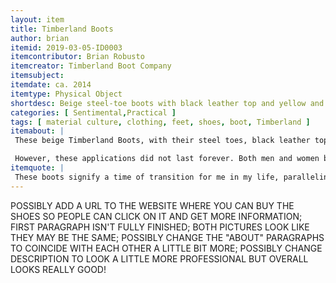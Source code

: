 ```yaml
---
layout: item
title: Timberland Boots
author: brian
itemid: 2019-03-05-ID0003
itemcontributor: Brian Robusto
itemcreator: Timberland Boot Company
itemsubject: 
itemdate: ca. 2014
itemtype: Physical Object
shortdesc: Beige steel-toe boots with black leather top and yellow and red laces. Signifying a time of transition and self-expression
categories: [ Sentimental,Practical ]
tags: [ material culture, clothing, feet, shoes, boot, Timberland ]
itemabout: |
 These beige Timberland Boots, with their steel toes, black leather top and yellow and red laces, are one of the most popular footwear nowadays among men and women of all ages. In 1952-1955, an American businessman and shoemaker by the name of Nathan Swartz bought The Abington Shoe Company, changing the name 20 years later in 1973 to The Timberland Company due to the vast popularity of none other than their extremely popular, outdoor, and waterproof yellow boots. Before the onset of the Timberland Boot craze, boots of this nature were generally used for outdoor, construction, or other rough-and-tumble uses that required a more sturdy shoeing. 

 However, these applications did not last forever. Both men and women began to wear the boots for fashion purposes, claiming the misuse of the boots intended purpose for their own, as a choice of character [Find out more and browse here](https://www.timberland.com). This specific wave, transforming the Timberland Boots into a fashion icon, is one of the first widespread intentional misuse of a fashion piece for cultural or stylistic reasoning. This fashion choice parallels that of another United States cultural phenomena in the same era - counterculture - in which those involved dressed, acted, and lived life with an anti-establishment mindset intended to show a different interpretation of the conventional “American Dream”.
itemquote: |
 These boots signify a time of transition for me in my life, paralleling and expressed by a shift in style and self-expression. I thought about using a photo of new Timberlands but the stains and wear marks on these boots are each a different experience I've had while I wore them. 
---
```



POSSIBLY ADD A URL TO THE WEBSITE WHERE YOU CAN BUY THE SHOES SO PEOPLE CAN CLICK ON IT AND GET MORE INFORMATION; FIRST PARAGRAPH ISN'T FULLY FINISHED; BOTH PICTURES LOOK LIKE THEY MAY BE THE SAME; POSSIBLY CHANGE THE "ABOUT" PARAGRAPHS TO COINCIDE WITH EACH OTHER A LITTLE BIT MORE; POSSIBLY CHANGE DESCRIPTION TO LOOK A LITTLE MORE PROFESSIONAL BUT OVERALL LOOKS REALLY GOOD!
